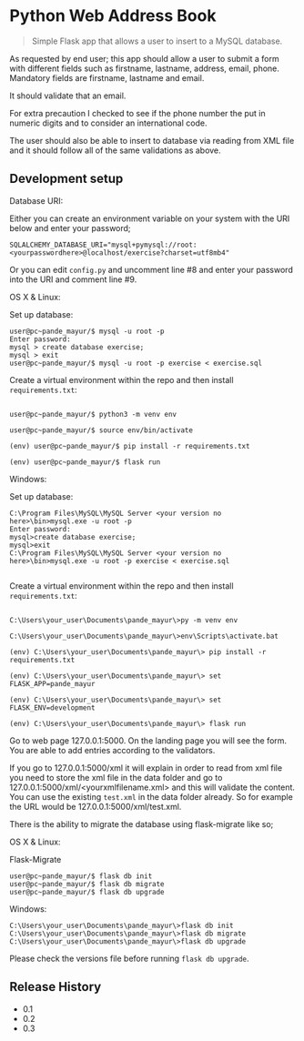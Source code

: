 # Python Web Address Book 

> Simple Flask app that allows a user to insert to a MySQL database. 

  

As requested by end user; this app should allow a user to submit a form with different fields such as firstname, lastname, address, email, phone. Mandatory fields are firstname, lastname and email. 

  

It should validate that an email. 

  

For extra precaution I checked to see if the phone number the put in numeric digits and to consider an international code. 

  

The user should also be able to insert to database via reading from XML file and it should follow all of the same validations as above. 

  

## Development setup 

Database URI:

Either you can create an environment variable on your system with the URI below and enter your password;

```
SQLALCHEMY_DATABASE_URI="mysql+pymysql://root:<yourpasswordhere>@localhost/exercise?charset=utf8mb4"
```
Or you can edit `config.py` and uncomment line #8 and enter your password into the URI and comment line #9.


OS X & Linux: 

Set up database:

```
user@pc~pande_mayur/$ mysql -u root -p
Enter password:
mysql > create database exercise;
mysql > exit
user@pc~pande_mayur/$ mysql -u root -p exercise < exercise.sql
```

Create a virtual environment within the repo and then install `requirements.txt`: 

``` 

user@pc~pande_mayur/$ python3 -m venv env 

user@pc~pande_mayur/$ source env/bin/activate 

(env) user@pc~pande_mayur/$ pip install -r requirements.txt 

(env) user@pc~pande_mayur/$ flask run 

``` 

Windows: 

Set up database:

```
C:\Program Files\MySQL\MySQL Server <your version no here>\bin>mysql.exe -u root -p
Enter password:
mysql>create database exercise;
mysql>exit
C:\Program Files\MySQL\MySQL Server <your version no here>\bin>mysql.exe -u root -p exercise < exercise.sql


```

Create a virtual environment within the repo and then install `requirements.txt`: 

``` 

C:\Users\your_user\Documents\pande_mayur\>py -m venv env 

C:\Users\your_user\Documents\pande_mayur\>env\Scripts\activate.bat 

(env) C:\Users\your_user\Documents\pande_mayur\> pip install -r requirements.txt 

(env) C:\Users\your_user\Documents\pande_mayur\> set FLASK_APP=pande_mayur

(env) C:\Users\your_user\Documents\pande_mayur\> set FLASK_ENV=development

(env) C:\Users\your_user\Documents\pande_mayur\> flask run 

``` 

Go to web page 127.0.0.1:5000. On the landing page you will see the form. You are able to add entries according to the validators.

If you go to 127.0.0.1:5000/xml it will explain in order to read from xml file you need to store the xml file in the data folder and go to 127.0.0.1:5000/xml/<yourxmlfilename.xml> and this will validate the content. You can use the existing `test.xml` in the data folder already. So for example the URL would be 127.0.0.1:5000/xml/test.xml.

There is the ability to migrate the database using flask-migrate like so;

OS X & Linux: 

Flask-Migrate

```
user@pc~pande_mayur/$ flask db init
user@pc~pande_mayur/$ flask db migrate
user@pc~pande_mayur/$ flask db upgrade

```

Windows: 

```
C:\Users\your_user\Documents\pande_mayur\>flask db init
C:\Users\your_user\Documents\pande_mayur\>flask db migrate
C:\Users\your_user\Documents\pande_mayur\>flask db upgrade

```

Please check the versions file before running `flask db upgrade`.


## Release History 

* 0.1 
* 0.2
* 0.3


